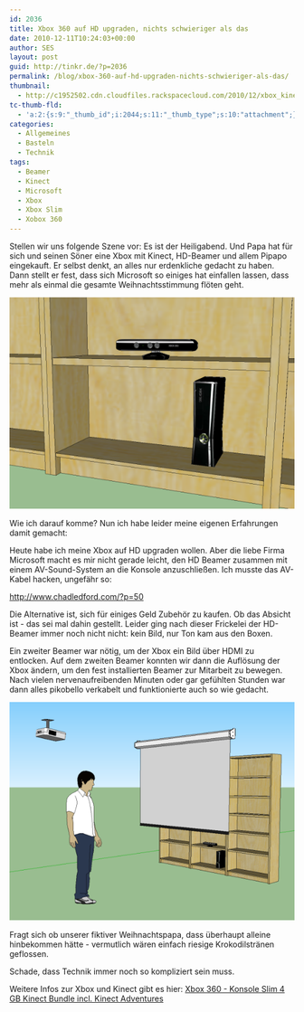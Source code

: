 ```yaml
---
id: 2036
title: Xbox 360 auf HD upgraden, nichts schwieriger als das
date: 2010-12-11T10:24:03+00:00
author: SES
layout: post
guid: http://tinkr.de/?p=2036
permalink: /blog/xbox-360-auf-hd-upgraden-nichts-schwieriger-als-das/
thumbnail:
  - http://c1952502.cdn.cloudfiles.rackspacecloud.com/2010/12/xbox_kinect_sml.png
tc-thumb-fld:
  - 'a:2:{s:9:"_thumb_id";i:2044;s:11:"_thumb_type";s:10:"attachment";}'
categories:
  - Allgemeines
  - Basteln
  - Technik
tags:
  - Beamer
  - Kinect
  - Microsoft
  - Xbox
  - Xbox Slim
  - Xobox 360
---
```

Stellen wir uns folgende Szene vor: Es ist der Heiligabend. Und Papa hat für sich und seinen Söner eine Xbox mit Kinect, HD-Beamer und allem Pipapo eingekauft. Er selbst denkt, an alles nur erdenkliche gedacht zu haben. Dann stellt er fest, dass sich Microsoft so einiges hat einfallen lassen, dass mehr als einmal die gesamte Weihnachtsstimmung flöten geht.

<img loading="lazy" src="/assets/2010/12/xbox_kinect.png" alt="" title="Xbox 360 slim mit Kinect Sensor"    />

Wie ich darauf komme? Nun ich habe leider meine eigenen Erfahrungen damit gemacht:

Heute habe ich meine Xbox auf HD upgraden wollen. Aber die liebe Firma Microsoft macht es mir nicht gerade leicht, den HD Beamer zusammen mit einem AV-Sound-System an die Konsole anzuschließen. Ich musste das AV-Kabel hacken, ungefähr so:

http://www.chadledford.com/?p=50

Die Alternative ist, sich für einiges Geld Zubehör zu kaufen. Ob das Absicht ist - das sei mal dahin gestellt.
Leider ging nach dieser Frickelei der HD-Beamer immer noch nicht nicht: kein Bild, nur Ton kam aus den Boxen.

Ein zweiter Beamer war nötig, um der Xbox ein Bild über HDMI zu entlocken. Auf dem zweiten Beamer konnten wir dann die Auflösung der Xbox ändern, um den fest installierten Beamer zur Mitarbeit zu bewegen. Nach vielen nervenaufreibenden Minuten oder gar gefühlten Stunden war dann alles pikobello verkabelt und funktionierte auch so wie gedacht.

<img loading="lazy" src="/assets/2010/12/xbox_kinect_beamer.png" alt="" title="komplett aufgebautes System mit HD Beamer, Leinwand und Xbox mit Kinect"    />

Fragt sich ob unserer fiktiver Weihnachtspapa, dass überhaupt alleine hinbekommen hätte - vermutlich wären einfach riesige Krokodilstränen geflossen.

Schade, dass Technik immer noch so kompliziert sein muss.

Weitere Infos zur Xbox und Kinect gibt es hier: [Xbox 360 - Konsole Slim 4 GB Kinect Bundle incl. Kinect Adventures](http://www.amazon.de/gp/product/B003WUXT9E?ie=UTF8&tag=zipfeblog-21&linkCode=as2&camp=1638&creative=19454&creativeASIN=B003WUXT9E)<img loading="lazy" src="http://www.assoc-amazon.de/e/ir?t=zipfeblog-21&#038;l=as2&#038;o=3&#038;a=B003WUXT9E"   border="0" alt="" style="border:none !important; margin:0px !important;" />

